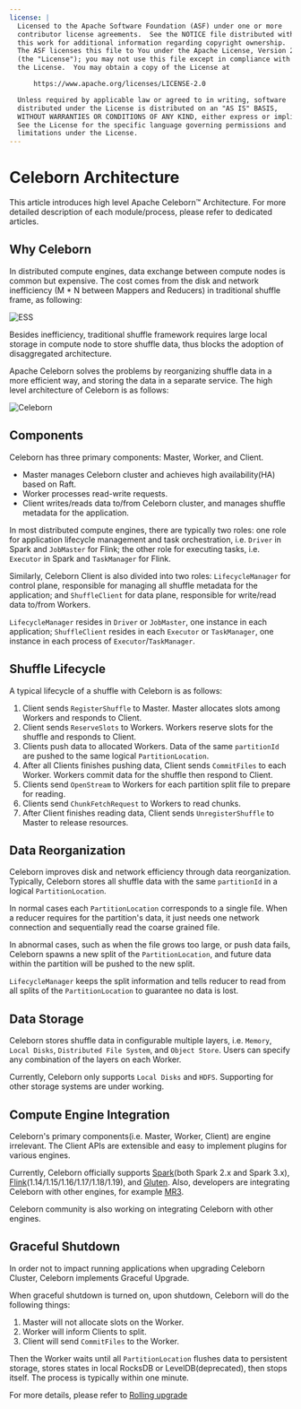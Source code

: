 ```yaml
---
license: |
  Licensed to the Apache Software Foundation (ASF) under one or more
  contributor license agreements.  See the NOTICE file distributed with
  this work for additional information regarding copyright ownership.
  The ASF licenses this file to You under the Apache License, Version 2.0
  (the "License"); you may not use this file except in compliance with
  the License.  You may obtain a copy of the License at

      https://www.apache.org/licenses/LICENSE-2.0

  Unless required by applicable law or agreed to in writing, software
  distributed under the License is distributed on an "AS IS" BASIS,
  WITHOUT WARRANTIES OR CONDITIONS OF ANY KIND, either express or implied.
  See the License for the specific language governing permissions and
  limitations under the License.
---
```


# Celeborn Architecture

This article introduces high level Apache Celeborn™ Architecture. For more detailed description of each module/process,
please refer to dedicated articles.

## Why Celeborn
In distributed compute engines, data exchange between compute nodes is common but expensive. The cost comes from
the disk and network inefficiency (M * N between Mappers and Reducers) in traditional shuffle frame, as following:

![ESS](../../assets/img/ess.svg)

Besides inefficiency, traditional shuffle framework requires large local storage in compute node to store shuffle
data, thus blocks the adoption of disaggregated architecture.

Apache Celeborn solves the problems by reorganizing shuffle data in a more efficient way, and storing the data in
a separate service. The high level architecture of Celeborn is as follows:

![Celeborn](../../assets/img/celeborn.svg)

## Components
Celeborn has three primary components: Master, Worker, and Client.

- Master manages Celeborn cluster and achieves high availability(HA) based on Raft.
- Worker processes read-write requests.
- Client writes/reads data to/from Celeborn cluster, and manages shuffle metadata for the application.

In most distributed compute engines, there are typically two roles: one role for application lifecycle management
and task orchestration, i.e. `Driver` in Spark and `JobMaster` for Flink; the other role for executing tasks, i.e.
`Executor` in Spark and `TaskManager` for Flink.

Similarly, Celeborn Client is also divided into two roles: `LifecycleManager` for control plane, responsible for
managing all shuffle metadata for the application; and `ShuffleClient` for data plane, responsible for write/read
data to/from Workers.

`LifecycleManager` resides in `Driver` or `JobMaster`, one instance in each application; `ShuffleClient` resides in
each `Executor` or `TaskManager`, one instance in each process of `Executor`/`TaskManager`.

## Shuffle Lifecycle
A typical lifecycle of a shuffle with Celeborn is as follows:

1. Client sends `RegisterShuffle` to Master. Master allocates slots among Workers and responds to Client.
2. Client sends `ReserveSlots` to Workers. Workers reserve slots for the shuffle and responds to Client.
3. Clients push data to allocated Workers. Data of the same `partitionId` are pushed to the same logical `PartitionLocation`.
4. After all Clients finishes pushing data, Client sends `CommitFiles` to each Worker. Workers commit data
   for the shuffle then respond to Client.
5. Clients send `OpenStream` to Workers for each partition split file to prepare for reading.
6. Clients send `ChunkFetchRequest` to Workers to read chunks.
7. After Client finishes reading data, Client sends `UnregisterShuffle` to Master to release resources.

## Data Reorganization
Celeborn improves disk and network efficiency through data reorganization. Typically, Celeborn stores all shuffle data
with the same `partitionId` in a logical `PartitionLocation`.

In normal cases each `PartitionLocation` corresponds to a single file. When a reducer requires for the partition's data,
it just needs one network connection and sequentially read the coarse grained file.

In abnormal cases, such as when the file grows too large, or push data fails, Celeborn spawns a new split of the
`PartitionLocation`, and future data within the partition will be pushed to the new split.

`LifecycleManager` keeps the split information and tells reducer to read from all splits of the `PartitionLocation`
to guarantee no data is lost.

## Data Storage
Celeborn stores shuffle data in configurable multiple layers, i.e. `Memory`, `Local Disks`, `Distributed File System`,
and `Object Store`. Users can specify any combination of the layers on each Worker.

Currently, Celeborn only supports `Local Disks` and `HDFS`. Supporting for other storage systems are under working.

## Compute Engine Integration
Celeborn's primary components(i.e. Master, Worker, Client) are engine irrelevant. The Client APIs are extensible
and easy to implement plugins for various engines.

Currently, Celeborn officially supports [Spark](https://spark.apache.org/)(both Spark 2.x and Spark 3.x),
[Flink](https://flink.apache.org/)(1.14/1.15/1.16/1.17/1.18/1.19), and
[Gluten](https://github.com/apache/incubator-gluten). Also, developers are integrating Celeborn with other engines,
for example [MR3](https://mr3docs.datamonad.com/docs/mr3/).

Celeborn community is also working on integrating Celeborn with other engines.

## Graceful Shutdown
In order not to impact running applications when upgrading Celeborn Cluster, Celeborn implements Graceful Upgrade.

When graceful shutdown is turned on, upon shutdown, Celeborn will do the following things:

1. Master will not allocate slots on the Worker.
2. Worker will inform Clients to split.
3. Client will send `CommitFiles` to the Worker.

Then the Worker waits until all `PartitionLocation` flushes data to persistent storage, stores states in local RocksDB or LevelDB(deprecated),
then stops itself. The process is typically within one minute.

For more details, please refer to [Rolling upgrade](../../upgrading/#rolling-upgrade)
